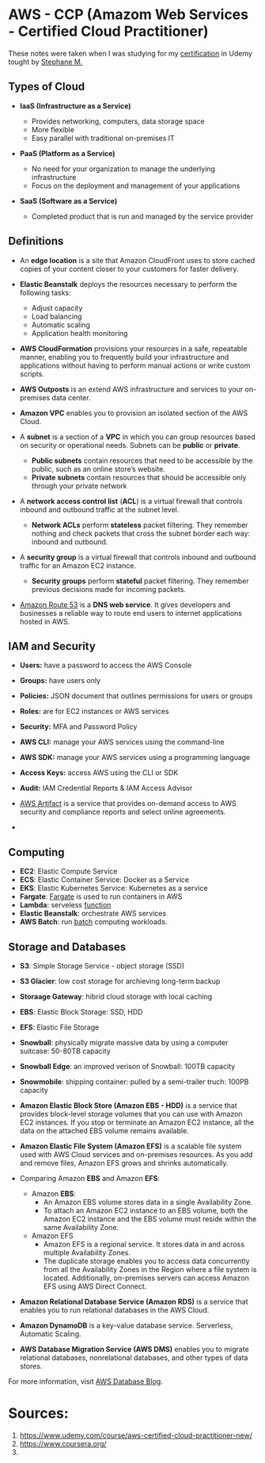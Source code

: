# AWS - CCP (Amazom Web Services - Certified Cloud Practitioner)

These notes were taken when I was studying for my [certification](https://github.com/ibrahima1289/kura-labs-academy/blob/main/certifications/aws-ccp/AWS-CCP-Certificate-Udemy.pdf) in Udemy tought by [Stephane M.](https://www.udemy.com/course/aws-certified-cloud-practitioner-new/)

## Types of Cloud

* **IaaS (Infrastructure as a Service)**
  * Provides networking, computers, data storage space
  * More flexible
  * Easy parallel with traditional on-premises IT
  
* **PaaS (Platform as a Service)**
  * No need for your organization to manage the underlying infrastructure
  * Focus on the deployment and management of your applications

* **SaaS (Software as a Service)**
  * Completed product that is run and managed by the service provider

## Definitions

* An **edge location** is a site that Amazon CloudFront uses to store cached copies of your content closer to your customers for faster delivery.
* **Elastic Beanstalk** deploys the resources necessary to perform the following tasks:

  * Adjust capacity
  * Load balancing
  * Automatic scaling
  * Application health monitoring

* **AWS CloudFormation** provisions your resources in a safe, repeatable manner, enabling you to frequently build your infrastructure and applications without having to perform manual actions or write custom scripts.

* **AWS Outposts** is an extend AWS infrastructure and services to your on-premises data center. 

* **Amazon VPC** enables you to provision an isolated section of the AWS Cloud.

* A **subnet** is a section of a **VPC** in which you can group resources based on security or operational needs. Subnets can be **public** or **private**.
  
  * **Public subnets** contain resources that need to be accessible by the public, such as an online store’s website.
  * **Private subnets** contain resources that should be accessible only through your private network

* A **network access control list** (**ACL**) is a virtual firewall that controls inbound and outbound traffic at the subnet level.

  * **Network ACLs** perform **stateless** packet filtering. They remember nothing and check packets that cross the subnet border each way: inbound and outbound.

* A **security group** is a virtual firewall that controls inbound and outbound traffic for an Amazon EC2 instance.  
  
  * **Security groups** perform **stateful** packet filtering. They remember previous decisions made for incoming packets.

* [Amazon Route 53](https://aws.amazon.com/route53/) is a **DNS web service**. It gives developers and businesses a reliable way to route end users to internet applications hosted in AWS. 


## IAM and Security

* **Users:** have a password to access the AWS Console
* **Groups:** have users only
* **Policies:** JSON document that outlines permissions for users or groups
* **Roles:** are for EC2 instances or AWS services
* **Security:** MFA and Password Policy
* **AWS CLI:** manage your AWS services using the command-line
* **AWS SDK:** manage your AWS services using a programming language
* **Access Keys:** access AWS using the CLI or SDK
* **Audit:** IAM Credential Reports & IAM Access Advisor

* [AWS Artifact](https://aws.amazon.com/artifact/) is a service that provides on-demand access to AWS security and compliance reports and select online agreements.
* 

## Computing

* **EC2**: Elastic Compute Service
* **ECS**: Elastic Container Service: Docker as a Service
* **EKS**: Elastic Kubernetes Service: Kubernetes as a service
* **Fargate**: [Fargate](https://docs.aws.amazon.com/AmazonECS/latest/userguide/what-is-fargate.html) is used to run containers in AWS
* **Lambda**: serveless [function](https://docs.aws.amazon.com/lambda/latest/dg/welcome.html) 
* **Elastic Beanstalk**: orchestrate AWS services
* **AWS Batch**: run [batch](https://docs.aws.amazon.com/batch/latest/userguide/what-is-batch.html) computing workloads.

## Storage and Databases

* **S3**: Simple Storage Service - object storage (SSD)
* **S3 Glacier**: low cost storage for archieving long-term backup
* **Storaage Gateway**: hibrid cloud storage with local caching
* **EBS**: Elastic Block Storage: SSD, HDD
* **EFS**: Elastic File Storage
* **Snowball**: physically migrate massive data by using a computer suitcase: 50-80TB capacity
 * **Snowball Edge**: an improved verison of Snowball: 100TB capacity
 * **Snowmobile**: shipping container: pulled by a semi-trailer truch: 100PB capacity
 
* **Amazon Elastic Block Store (Amazon EBS - HDD)** is a service that provides block-level storage volumes that you can use with Amazon EC2 instances. If you stop or terminate an Amazon EC2 instance, all the data on the attached EBS volume remains available.

* **Amazon Elastic File System (Amazon EFS)** is a scalable file system used with AWS Cloud services and on-premises resources. As you add and remove files, Amazon EFS grows and shrinks automatically.  

* Comparing Amazon **EBS** and Amazon **EFS**: 
  
  * Amazon **EBS**:
    * An Amazon EBS volume stores data in a single Availability Zone. 
    * To attach an Amazon EC2 instance to an EBS volume, both the Amazon EC2 instance and the EBS volume must reside within the same Availability Zone.
  * Amazon EFS
    * Amazon EFS is a regional service. It stores data in and across multiple Availability Zones. 
    * The duplicate storage enables you to access data concurrently from all the Availability Zones in the Region where a file system is located. Additionally, on-premises servers can access Amazon EFS using AWS Direct Connect.

* **Amazon Relational Database Service (Amazon RDS)** is a service that enables you to run relational databases in the AWS Cloud.

* **Amazon DynamoDB** is a key-value database service. Serverless, Automatic Scaling.

* **AWS Database Migration Service (AWS DMS)** enables you to migrate relational databases, nonrelational databases, and other types of data stores.  

For more information, visit [AWS Database Blog](https://aws.amazon.com/blogs/database/).











# Sources:

1. https://www.udemy.com/course/aws-certified-cloud-practitioner-new/
2. https://www.coursera.org/
3. 
